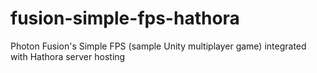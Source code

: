 # fusion-simple-fps-hathora
Photon Fusion's Simple FPS (sample Unity multiplayer game) integrated with Hathora server hosting
